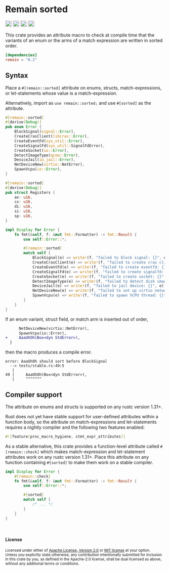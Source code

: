 Remain sorted
=============

[<img alt="github" src="https://img.shields.io/badge/github-dtolnay/remain-8da0cb?style=for-the-badge&labelColor=555555&logo=github" height="20">](https://github.com/dtolnay/remain)
[<img alt="crates.io" src="https://img.shields.io/crates/v/remain.svg?style=for-the-badge&color=fc8d62&logo=rust" height="20">](https://crates.io/crates/remain)
[<img alt="docs.rs" src="https://img.shields.io/badge/docs.rs-remain-66c2a5?style=for-the-badge&labelColor=555555&logo=docs.rs" height="20">](https://docs.rs/remain)
[<img alt="build status" src="https://img.shields.io/github/actions/workflow/status/dtolnay/remain/ci.yml?branch=master&style=for-the-badge" height="20">](https://github.com/dtolnay/remain/actions?query=branch%3Amaster)

This crate provides an attribute macro to check at compile time that the
variants of an enum or the arms of a match expression are written in sorted
order.

```toml
[dependencies]
remain = "0.2"
```

## Syntax

Place a `#[remain::sorted]` attribute on enums, structs, match-expressions, or
let-statements whose value is a match-expression.

Alternatively, import as `use remain::sorted;` and use `#[sorted]` as the
attribute.

```rust
#[remain::sorted]
#[derive(Debug)]
pub enum Error {
    BlockSignal(signal::Error),
    CreateCrasClient(libcras::Error),
    CreateEventFd(sys_util::Error),
    CreateSignalFd(sys_util::SignalFdError),
    CreateSocket(io::Error),
    DetectImageType(qcow::Error),
    DeviceJail(io_jail::Error),
    NetDeviceNew(virtio::NetError),
    SpawnVcpu(io::Error),
}

#[remain::sorted]
#[derive(Debug)]
pub struct Registers {
    ax: u16,
    cx: u16,
    di: u16,
    si: u16,
    sp: u16,
}

impl Display for Error {
    fn fmt(&self, f: &mut fmt::Formatter) -> fmt::Result {
        use self::Error::*;

        #[remain::sorted]
        match self {
            BlockSignal(e) => write!(f, "failed to block signal: {}", e),
            CreateCrasClient(e) => write!(f, "failed to create cras client: {}", e),
            CreateEventFd(e) => write!(f, "failed to create eventfd: {}", e),
            CreateSignalFd(e) => write!(f, "failed to create signalfd: {}", e),
            CreateSocket(e) => write!(f, "failed to create socket: {}", e),
            DetectImageType(e) => write!(f, "failed to detect disk image type: {}", e),
            DeviceJail(e) => write!(f, "failed to jail device: {}", e),
            NetDeviceNew(e) => write!(f, "failed to set up virtio networking: {}", e),
            SpawnVcpu(e) => write!(f, "failed to spawn VCPU thread: {}", e),
        }
    }
}
```

If an enum variant, struct field, or match arm is inserted out of order,

```diff
      NetDeviceNew(virtio::NetError),
      SpawnVcpu(io::Error),
+     AaaUhOh(Box<dyn StdError>),
  }
```

then the macro produces a compile error.

```console
error: AaaUhOh should sort before BlockSignal
  --> tests/stable.rs:49:5
   |
49 |     AaaUhOh(Box<dyn StdError>),
   |     ^^^^^^^
```

## Compiler support

The attribute on enums and structs is supported on any rustc version 1.31+.

Rust does not yet have stable support for user-defined attributes within a
function body, so the attribute on match-expressions and let-statements requires
a nightly compiler and the following two features enabled:

```rust
#![feature(proc_macro_hygiene, stmt_expr_attributes)]
```

As a stable alternative, this crate provides a function-level attribute called
`#[remain::check]` which makes match-expression and let-statement attributes
work on any rustc version 1.31+. Place this attribute on any function containing
`#[sorted]` to make them work on a stable compiler.

```rust
impl Display for Error {
    #[remain::check]
    fn fmt(&self, f: &mut fmt::Formatter) -> fmt::Result {
        use self::Error::*;

        #[sorted]
        match self {
            /* ... */
        }
    }
}
```

<br>

#### License

<sup>
Licensed under either of <a href="LICENSE-APACHE">Apache License, Version
2.0</a> or <a href="LICENSE-MIT">MIT license</a> at your option.
</sup>

<br>

<sub>
Unless you explicitly state otherwise, any contribution intentionally submitted
for inclusion in this crate by you, as defined in the Apache-2.0 license, shall
be dual licensed as above, without any additional terms or conditions.
</sub>
